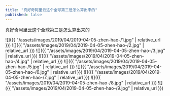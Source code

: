```yaml
---
title: "真好奇阿里云这个全球第三是怎么算出来的"
published: false
---
```

真好奇阿里云这个全球第三是怎么算出来的



![]({{ "/assets/images/2019/04/2019-04-05-zhen-hao-/1.jpg" | relative_url }})
![]({{ "/assets/images/2019/04/2019-04-05-zhen-hao-/2.jpg" | relative_url }})
![]({{ "/assets/images/2019/04/2019-04-05-zhen-hao-/3.jpg" | relative_url }})
![]({{ "/assets/images/2019/04/2019-04-05-zhen-hao-/4.jpg" | relative_url }})
![]({{ "/assets/images/2019/04/2019-04-05-zhen-hao-/5.jpg" | relative_url }})
![]({{ "/assets/images/2019/04/2019-04-05-zhen-hao-/6.jpg" | relative_url }})
![]({{ "/assets/images/2019/04/2019-04-05-zhen-hao-/7.jpg" | relative_url }})
![]({{ "/assets/images/2019/04/2019-04-05-zhen-hao-/8.jpg" | relative_url }})
![]({{ "/assets/images/2019/04/2019-04-05-zhen-hao-/9.jpg" | relative_url }})
